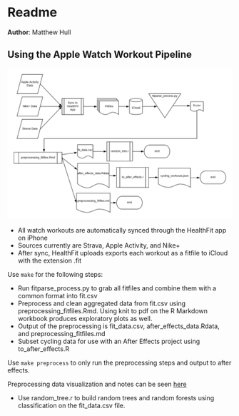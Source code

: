 # Readme

**Author**: Matthew Hull

## Using the Apple Watch Workout Pipeline

![Alt text](img/pipeline.png "Pipeline")

- All watch workouts are automatically synced through the HealthFit app on iPhone
- Sources currently are Strava, Apple Activity, and Nike+
- After sync, HealthFit uploads exports each workout as a fitfile to iCloud with the extension .fit

Use `make` for the following steps:
- Run fitparse_process.py to grab all fitfiles and combine them with a common format into fit.csv
- Preprocess and clean aggregated data from fit.csv using preprocessing_fitfiles.Rmd. Using knit to pdf on the R Markdown workbook produces exploratory plots as well.
- Output of the preprocessing is fit_data.csv, after_effects_data.Rdata, and preprocessing_fitfiles.md
- Subset cycling data for use with an After Effects project using to_after_effects.R

Use `make preprocess` to only run the preprocessing steps and output to after effects.

Preprocessing data visualization and notes can be seen [here](preprocessing.md)

- Use random_tree.r to build random trees and random forests using classification on the fit_data.csv file.